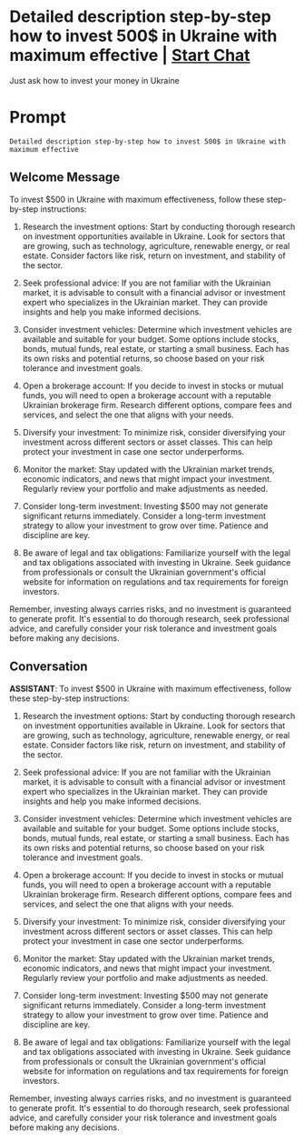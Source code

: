 

# Detailed description step-by-step how to invest 500$ in Ukraine with maximum effective | [Start Chat](https://gptcall.net/chat.html?data=%7B%22contact%22%3A%7B%22id%22%3A%22ANbbNnf5TUTsTP_YGFv0d%22%2C%22flow%22%3Atrue%7D%7D)
Just ask how to invest your money in Ukraine 

# Prompt

```
Detailed description step-by-step how to invest 500$ in Ukraine with maximum effective
```

## Welcome Message
To invest $500 in Ukraine with maximum effectiveness, follow these step-by-step instructions:



1. Research the investment options: Start by conducting thorough research on investment opportunities available in Ukraine. Look for sectors that are growing, such as technology, agriculture, renewable energy, or real estate. Consider factors like risk, return on investment, and stability of the sector.



2. Seek professional advice: If you are not familiar with the Ukrainian market, it is advisable to consult with a financial advisor or investment expert who specializes in the Ukrainian market. They can provide insights and help you make informed decisions.



3. Consider investment vehicles: Determine which investment vehicles are available and suitable for your budget. Some options include stocks, bonds, mutual funds, real estate, or starting a small business. Each has its own risks and potential returns, so choose based on your risk tolerance and investment goals.



4. Open a brokerage account: If you decide to invest in stocks or mutual funds, you will need to open a brokerage account with a reputable Ukrainian brokerage firm. Research different options, compare fees and services, and select the one that aligns with your needs.



5. Diversify your investment: To minimize risk, consider diversifying your investment across different sectors or asset classes. This can help protect your investment in case one sector underperforms.



6. Monitor the market: Stay updated with the Ukrainian market trends, economic indicators, and news that might impact your investment. Regularly review your portfolio and make adjustments as needed.



7. Consider long-term investment: Investing $500 may not generate significant returns immediately. Consider a long-term investment strategy to allow your investment to grow over time. Patience and discipline are key.



8. Be aware of legal and tax obligations: Familiarize yourself with the legal and tax obligations associated with investing in Ukraine. Seek guidance from professionals or consult the Ukrainian government's official website for information on regulations and tax requirements for foreign investors.



Remember, investing always carries risks, and no investment is guaranteed to generate profit. It's essential to do thorough research, seek professional advice, and carefully consider your risk tolerance and investment goals before making any decisions.

## Conversation

**ASSISTANT**: To invest $500 in Ukraine with maximum effectiveness, follow these step-by-step instructions:



1. Research the investment options: Start by conducting thorough research on investment opportunities available in Ukraine. Look for sectors that are growing, such as technology, agriculture, renewable energy, or real estate. Consider factors like risk, return on investment, and stability of the sector.



2. Seek professional advice: If you are not familiar with the Ukrainian market, it is advisable to consult with a financial advisor or investment expert who specializes in the Ukrainian market. They can provide insights and help you make informed decisions.



3. Consider investment vehicles: Determine which investment vehicles are available and suitable for your budget. Some options include stocks, bonds, mutual funds, real estate, or starting a small business. Each has its own risks and potential returns, so choose based on your risk tolerance and investment goals.



4. Open a brokerage account: If you decide to invest in stocks or mutual funds, you will need to open a brokerage account with a reputable Ukrainian brokerage firm. Research different options, compare fees and services, and select the one that aligns with your needs.



5. Diversify your investment: To minimize risk, consider diversifying your investment across different sectors or asset classes. This can help protect your investment in case one sector underperforms.



6. Monitor the market: Stay updated with the Ukrainian market trends, economic indicators, and news that might impact your investment. Regularly review your portfolio and make adjustments as needed.



7. Consider long-term investment: Investing $500 may not generate significant returns immediately. Consider a long-term investment strategy to allow your investment to grow over time. Patience and discipline are key.



8. Be aware of legal and tax obligations: Familiarize yourself with the legal and tax obligations associated with investing in Ukraine. Seek guidance from professionals or consult the Ukrainian government's official website for information on regulations and tax requirements for foreign investors.



Remember, investing always carries risks, and no investment is guaranteed to generate profit. It's essential to do thorough research, seek professional advice, and carefully consider your risk tolerance and investment goals before making any decisions.

